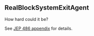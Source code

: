 ## RealBlockSystemExitAgent

How hard could it be?

See [JEP 486 appendix](https://openjdk.org/jeps/486#Appendix) for details.
